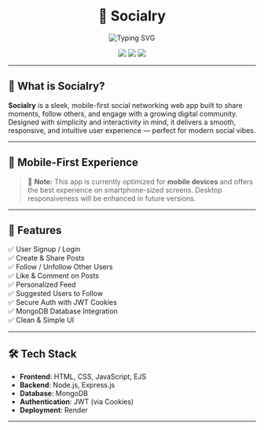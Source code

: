 
<h1 align="center">📸 Socialry</h1>
<p align="center">
  <img src="https://readme-typing-svg.herokuapp.com?font=Nunito&color=F7A900&size=30&center=true&vCenter=true&width=450&lines=Welcome+to+Socialry!;Your+Modern+Social+Hub+%F0%9F%92%AC;Built+for+Connection+and+Creativity" alt="Typing SVG" />
</p>

<p align="center">
  <img src="https://img.shields.io/badge/Tech-Stack-blue?style=flat-square&logo=github" />
  <img src="https://img.shields.io/badge/Made%20with-Love-red?style=flat-square" />
  <img src="https://img.shields.io/badge/Mobile%20First-%F0%9F%9A%80-lightgrey" />
</p>

---

## 🚀 What is Socialry?

**Socialry** is a sleek, mobile-first social networking web app built to share moments, follow others, and engage with a growing digital community. Designed with simplicity and interactivity in mind, it delivers a smooth, responsive, and intuitive user experience — perfect for modern social vibes.

---

## 📱 Mobile-First Experience

> 🧠 **Note:** This app is currently optimized for **mobile devices** and offers the best experience on smartphone-sized screens. Desktop responsiveness will be enhanced in future versions.

---

## 🌟 Features

✅ User Signup / Login  
✅ Create & Share Posts  
✅ Follow / Unfollow Other Users  
✅ Like & Comment on Posts  
✅ Personalized Feed  
✅ Suggested Users to Follow  
✅ Secure Auth with JWT Cookies  
✅ MongoDB Database Integration  
✅ Clean & Simple UI  

---

## 🛠️ Tech Stack

- **Frontend**: HTML, CSS, JavaScript, EJS  
- **Backend**: Node.js, Express.js  
- **Database**: MongoDB  
- **Authentication**: JWT (via Cookies)  
- **Deployment**: Render  

---
